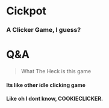 # Cickpot
### A Clicker Game, I guess?
# Q&A

> What The Heck is this game
>
#### Its like other idle clicking game
#### Like oh I dont know, COOKIECLICKER.
